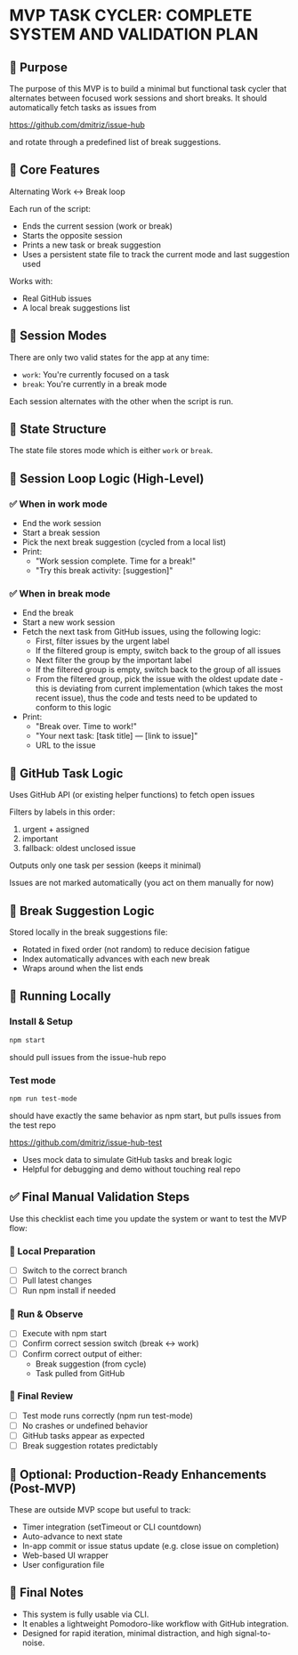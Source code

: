 # MVP TASK CYCLER: COMPLETE SYSTEM AND VALIDATION PLAN

## 📌 Purpose

The purpose of this MVP is to build a minimal but functional task cycler that alternates between focused work sessions and short breaks. It should automatically fetch tasks as issues from 

<https://github.com/dmitriz/issue-hub>

and rotate through a predefined list of break suggestions.

## 🧱 Core Features

Alternating Work ↔ Break loop

Each run of the script:

- Ends the current session (work or break)
- Starts the opposite session
- Prints a new task or break suggestion
- Uses a persistent state file to track the current mode and last suggestion used

Works with:

- Real GitHub issues
- A local break suggestions list

## 🔁 Session Modes

There are only two valid states for the app at any time:

- `work`: You're currently focused on a task
- `break`: You're currently in a break mode

Each session alternates with the other when the script is run.

## 🧠 State Structure

The state file stores mode which is either `work` or `break`.

## 🔄 Session Loop Logic (High-Level)

### ✅ When in work mode

- End the work session
- Start a break session
- Pick the next break suggestion (cycled from a local list)
- Print:
  - "Work session complete. Time for a break!"
  - "Try this break activity: [suggestion]"

### ✅ When in break mode

- End the break
- Start a new work session
- Fetch the next task from GitHub issues, using the following logic:
  - First, filter issues by the urgent label
  - If the filtered group is empty, switch back to the group of all issues
  - Next filter the group by the important label
  - If the filtered group is empty, switch back to the group of all issues
  - From the filtered group, pick the issue with the oldest update date - this is deviating from current implementation (which takes the most recent issue), thus the code and tests need to be updated to conform to this logic
- Print:
  - "Break over. Time to work!"
  - "Your next task: [task title] — [link to issue]"
  - URL to the issue

## 🔗 GitHub Task Logic

Uses GitHub API (or existing helper functions) to fetch open issues

Filters by labels in this order:

1. urgent + assigned
2. important 
3. fallback: oldest unclosed issue

Outputs only one task per session (keeps it minimal)

Issues are not marked automatically (you act on them manually for now)

## 🧘 Break Suggestion Logic

Stored locally in the break suggestions file:

- Rotated in fixed order (not random) to reduce decision fatigue
- Index automatically advances with each new break
- Wraps around when the list ends

## 🧪 Running Locally

### Install & Setup

```bash
npm start
```

should pull issues from the issue-hub repo

### Test mode

```bash
npm run test-mode
```

should have exactly the same behavior as npm start, but pulls issues from the test repo 

<https://github.com/dmitriz/issue-hub-test>

- Uses mock data to simulate GitHub tasks and break logic
- Helpful for debugging and demo without touching real repo

## ✅ Final Manual Validation Steps

Use this checklist each time you update the system or want to test the MVP flow:

### 🔹 Local Preparation

- [ ] Switch to the correct branch
- [ ] Pull latest changes
- [ ] Run npm install if needed

### 🔹 Run & Observe

- [ ] Execute with npm start
- [ ] Confirm correct session switch (break ↔ work)
- [ ] Confirm correct output of either:
  - Break suggestion (from cycle)
  - Task pulled from GitHub

### 🔹 Final Review

- [ ] Test mode runs correctly (npm run test-mode)
- [ ] No crashes or undefined behavior
- [ ] GitHub tasks appear as expected
- [ ] Break suggestion rotates predictably

## 🧾 Optional: Production-Ready Enhancements (Post-MVP)

These are outside MVP scope but useful to track:

- Timer integration (setTimeout or CLI countdown)
- Auto-advance to next state
- In-app commit or issue status update (e.g. close issue on completion)
- Web-based UI wrapper
- User configuration file

## 🧩 Final Notes

- This system is fully usable via CLI.
- It enables a lightweight Pomodoro-like workflow with GitHub integration.
- Designed for rapid iteration, minimal distraction, and high signal-to-noise.
